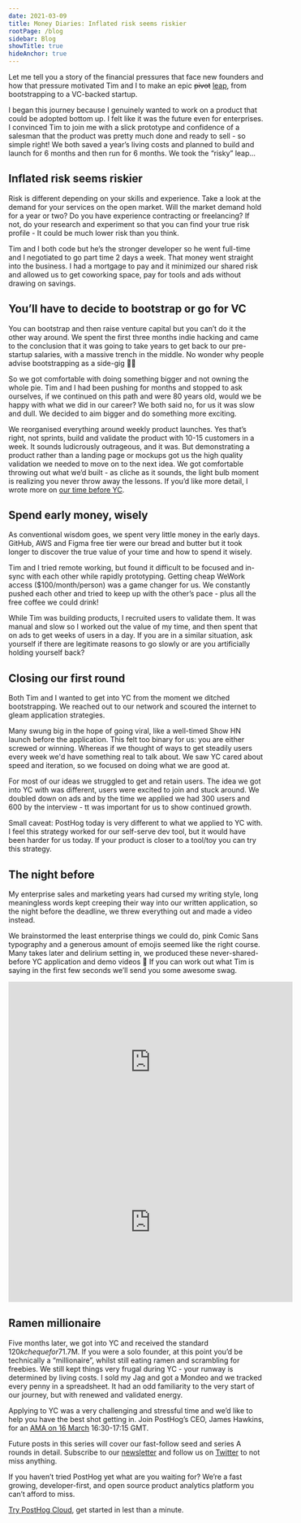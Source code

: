 ```yaml
---
date: 2021-03-09
title: Money Diaries: Inflated risk seems riskier
rootPage: /blog
sidebar: Blog
showTitle: true
hideAnchor: true
---
```


Let me tell you a story of the financial pressures that face new founders and how that pressure motivated Tim and I to make an epic ~~pivot~~ [leap](https://posthog.com/blog/story-about-pivots), from bootstrapping to a VC-backed startup.

I began this journey because I genuinely wanted to work on a product that could be adopted bottom up. I felt like it was the future even for enterprises. I convinced Tim to join me with a slick prototype and confidence of a salesman that the product was pretty much done and ready to sell - so simple right! We both saved a year’s living costs and planned to build and launch for 6 months and then run for 6 months. We took the “risky” leap...

[](https://media3.giphy.com/media/MeJ4mT0bgWxSOqDP0h/giphy.gif?cid=ecf05e47rrejy9213ay1kio0nak0riscaayrdgnu4ab6ujb8&rid=giphy.gif)

## Inflated risk seems riskier

Risk is different depending on your skills and experience. Take a look at the demand for your services on the open market. Will the market demand hold for a year or two? Do you have experience contracting or freelancing? If not, do your research and experiment so that you can find your true risk profile - It could be much lower risk than you think.

Tim and I both code but he’s the stronger developer so he went full-time and I negotiated to go part time 2 days a week. That money went straight into the business. I had a mortgage to pay and it minimized our shared risk and allowed us to get coworking space, pay for tools and ads without drawing on savings.

## You’ll have to decide to bootstrap or go for VC

You can bootstrap and then raise venture capital but you can’t do it the other way around. We spent the first three months indie hacking and came to the conclusion that it was going to take years to get back to our pre-startup salaries, with a massive trench in the middle. No wonder why people advise bootstrapping as a side-gig 🤷‍♂️

So we got comfortable with doing something bigger and not owning the whole pie. Tim and I had been pushing for months and stopped to ask ourselves, if we continued on this path and were 80 years old, would we be happy with what we did in our career? We both said no, for us it was slow and dull. We decided to aim bigger and do something more exciting.

We reorganised everything around weekly product launches. Yes that’s right, not sprints, build and validate the product with 10-15 customers in a week. It sounds ludicrously outrageous, and it was. But demonstrating a product rather than a landing page or mockups got us the high quality validation we needed to move on to the next idea. We got comfortable throwing out what we’d built - as cliche as it sounds, the light bulb moment is realizing you never throw away the lessons. If you’d like more detail, I wrote more on [our time before YC](https://posthog.com/blog/before-yc).

[](https://static.fjcdn.com/pictures/Awesome+what's+up_a3e2d0_4319326.png)

## Spend early money, wisely

As conventional wisdom goes, we spent very little money in the early days. GitHub, AWS and Figma free tier were our bread and butter but it took longer to discover the true value of your time and how to spend it wisely.

Tim and I tried remote working, but found it difficult to be focused and in-sync with each other while rapidly prototyping. Getting cheap WeWork access ($100/month/person) was a game changer for us. We constantly pushed each other and tried to keep up with the other’s pace - plus all the free coffee we could drink!

[](https://media2.giphy.com/media/oGP0Sv692lb68/giphy.gif?cid=ecf05e47nvxktimy3xz3xgbls30vrk7qwidgfjfunf8nnuai&rid=giphy.gif)

While Tim was building products, I recruited users to validate them. It was manual and slow so I worked out the value of my time, and then spent that on ads to get weeks of users in a day. If you are in a similar situation, ask yourself if there are legitimate reasons to go slowly or are you artificially holding yourself back?

## Closing our first round

Both Tim and I wanted to get into YC from the moment we ditched bootstrapping. We reached out to our network and scoured the internet to gleam application strategies.

Many swung big in the hope of going viral, like a well-timed Show HN launch before the application. This felt too binary for us: you are either screwed or winning. Whereas if we thought of ways to get steadily users every week we'd have something real to talk about. We saw YC cared about speed and iteration, so we focused on doing what we are good at.

For most of our ideas we struggled to get and retain users. The idea we got into YC with was different, users were excited to join and stuck around. We doubled down on ads and by the time we applied we had 300 users and 600 by the interview - tt was important for us to show continued growth.

Small caveat: PostHog today is very different to what we applied to YC with. I feel this strategy worked for our self-serve dev tool, but it would have been harder for us today. If your product is closer to a tool/toy you can try this strategy.

## The night before

My enterprise sales and marketing years had cursed my writing style, long meaningless words kept creeping their way into our written application, so the night before the deadline, we threw everything out and made a video instead.

[](https://media3.giphy.com/media/Pe18ddvJaaqI0/giphy.gif?cid=ecf05e47f2f9sja9vnx8a3k7hqanm3cdi14cxlxtpdxryxaq&rid=giphy.gif)

We brainstormed the least enterprise things we could do, pink Comic Sans typography and a generous amount of emojis seemed like the right course. Many takes later and delirium setting in, we produced these never-shared-before YC application and demo videos 🙈 If you can work out what Tim is saying in the first few seconds we’ll send you some awesome swag.

<iframe width="560" height="315" src="https://www.youtube.com/embed/XKzv-t8-YtU" frameborder="0" allow="accelerometer; autoplay; clipboard-write; encrypted-media; gyroscope; picture-in-picture" allowfullscreen></iframe>

<iframe width="560" height="315" src="https://www.youtube.com/embed/cpmy3By1sWo" frameborder="0" allow="accelerometer; autoplay; clipboard-write; encrypted-media; gyroscope; picture-in-picture" allowfullscreen></iframe>

## Ramen millionaire

Five months later, we got into YC and received the standard $120k cheque for 7%, valuing PostHot at ~$1.7M. If you were a solo founder, at this point you’d be technically a “millionaire”, whilst still eating ramen and scrambling for freebies. We still kept things very frugal during YC - your runway is determined by living costs. I sold my Jag and got a Mondeo and we tracked every penny in a spreadsheet. It had an odd familiarity to the very start of our journey, but with renewed and validated energy.

Applying to YC was a very challenging and stressful time and we’d like to help you have the best shot getting in. Join PostHog’s CEO, James Hawkins, for an [AMA on 16 March](https://www.eventbrite.com/e/ama-with-posthogs-ceo-james-hawkins-tickets-144448466251) 16:30-17:15 GMT.

Future posts in this series will cover our fast-follow seed and series A rounds in detail. Subscribe to our [newsletter](https://posthog.com/newsletter) and follow us on [Twitter](https://twitter.com/posthoghq) to not miss anything.

If you haven’t tried PostHog yet what are you waiting for? We’re a fast growing, developer-first, and open source product analytics platform you can’t afford to miss.

[Try PostHog Cloud](https://app.posthog.com/signup), get started in lest than a minute.
